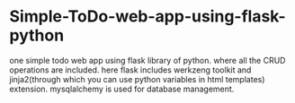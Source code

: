 # Simple-ToDo-web-app-using-flask-python
one simple todo web app using flask library of python. where all the CRUD operations are included.
here flask includes werkzeng toolkit and jinja2(through which you can use python variables in html templates) extension.
mysqlalchemy is used for database management.
